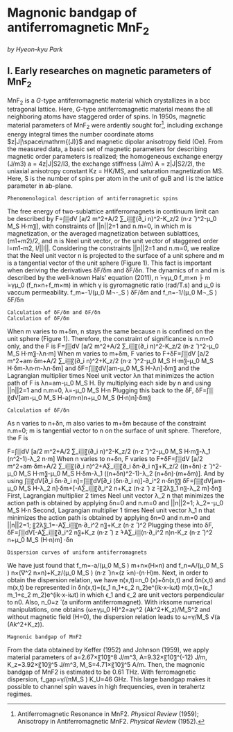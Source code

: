 # Magnonic bandgap of antiferromagnetic MnF<sub>2</sub>

_by Hyeon-kyu Park_

## I. Early researches on magnetic parameters of MnF<sub>2</sub>
MnF<sub>2</sub> is a *G*-type antiferromagnetic material which crystallizes in a bcc tetragonal lattice. Here, *G*-type antiferromagnetic material means the all neighboring atoms have staggered order of spins. In 1950s, magnetic material parameters of MnF<sub>2</sub> were ardently sought for[^1], including exchange energy integral times the number coordinate atoms $z|J|\space\mathrm{(J)}$ and magnetic dipolar anisotropy field $\mathrm{(Oe)}$. From the measured data, a basic set of magnetic parameters for describing magnetic order parameters is realized; the homogeneous exchange energy (J/m3) a = 4z|J|S2/l3, the exchange stiffness (J/m) A = z|J|S2/2l, the uniaxial anisotropy constant Kz = HK/MS, and saturation magnetization MS. Here, S is the number of spins per atom in the unit of guB and l is the lattice parameter in ab-plane.

	Phenomenological description of antiferromagnetic spins
The free energy of two-sublattice antiferromagnets in continuum limit can be described by 
F=∫▒dV [a/2 m^2+A/2 ∑_i▒〖(∂_i n)^2-K_z/2 (n⋅z ̂ )^2-μ_0 M_S H⋅m〗],
with constraints of ||n||2=1 and n.m=0, in which m is magnetization, or the averaged magnetization between sublattices, (m1+m2)/2, and n is Neel unit vector, or the unit vector of staggered order l=m1-m2, l/||l||.
Considering the constraints ||n||2=1 and n.m=0, we realize that the Neel unit vector n is projected to the surface of a unit sphere and m is a tangential vector of the unit sphere (Figure 1). This fact is important when deriving the derivatives δF/δm and δF/δn.
The dynamics of n and m is described by the well-known Hals’ equation (2011),
n ̇=γμ_0 f_m×n
├ m ̇=γμ_0 (f_n×n+f_m×m)
in which γ is gyromagnetic ratio (rad/T.s) and μ_0 is vaccum permeability. f_m=-1/(μ_0 M¬-_S )  δF/δm  and f_n=-1/(μ_0 M¬_S )  δF/δn

	Calculation of δF/δm and δF/δn
	Calculation of δF/δm
When m varies to m+δm, n stays the same because n is confined on the unit sphere (Figure 1). Therefore, the constraint of significance is n.m=0 only, and the F is
F=∫▒dV [a/2 m^2+A/2 ∑_i▒〖(∂_i n)^2-K_z/2 (n⋅z ̂ )^2-μ_0 M_S H⋅m〗-λn⋅m]
When m varies to m+δm, F varies to
F+δF=∫▒dV [a/2 m^2+am⋅δm+A/2 ∑_i▒〖(∂_i n)^2+K_z/2 (n⋅z ̂ )^2-μ_0 M_S H⋅m〗-μ_0 M_S H⋅δm-λn⋅m-λn⋅δm]
and 
δF=∫▒〖dV[am-μ_0 M_S H-λn]⋅δm〗
and the Lagrangian multiplier times Neel unit vector λn that minimizes the action path of F is λn=am-μ_0 M_S H. By multiplying each side by n and using ||n||2=1 and n.m=0, 
λ=-μ_0 M_S H⋅n
Plugging this back to the δF,
δF=∫▒〖dV[am-μ_0 M_S H-a(m⋅n)n+μ_0 M_S (H⋅n)n]⋅δm〗

	Calculation of δF/δn
 As n varies to n+δn, m also varies to m+δm because of the constraint n.m=0; m is tangential vector to n on the surface of unit sphere. Therefore, the F is
 
F=∫▒dV [a/2 m^2+A/2 ∑_i▒〖(∂_i n)^2-K_z/2 (n⋅z ̂ )^2-μ_0 M_S H⋅m〗-λ_1 (n^2-1)-λ_2 n⋅m]
When n varies to n+δn, F varies to
F+δF=∫▒dV [a/2 m^2+am⋅δm+A/2 ∑_i▒〖(∂_i n)^2+A∑_i▒〖∂_i δn⋅∂_i n〗+K_z/2 ((n+δn)⋅z ̂ )^2-μ_0 M_S H⋅m〗-μ_0 M_S H⋅δm-λ_1 ((n+δn)^2-1)-λ_2 (n+δn)⋅(m+δm)].
And by using ∫▒〖dV[∂_i δn⋅∂_i n]=∫▒〖dV[∂_i (δn⋅∂_i n)]-∂_i^2 n⋅δn〗〗
δF=∫▒〖dV[am-μ_0 M_S H-λ_2 n]⋅δm+[-A∑_i▒〖∂_i^2 n+K_z (n⋅z ̂ ) z ̂-〖2λ〗_1 n〗-λ_2 m]⋅δn〗
First, Lagrangian multiplier 2 times Neel unit vector λ_2 n that minimizes the action path is obtained by applying δn=0 and n.m=0 and ||n||2=1;
λ_2=-μ_0 M_S H⋅n
Second, Lagrangian multiplier 1 times Neel unit vector λ_1 n that minimizes the action path is obtained by applying δn=0 and n.m=0 and ||n||2=1;
〖2λ〗_1=-A∑_i▒〖n⋅∂_i^2 n〗+K_z (n⋅z ̂ )^2
Plugging these into δF, 
δF=∫▒dV[-A∑_i▒〖∂_i^2 n〗+K_z (n⋅z ̂ ) z ̂+A∑_i▒(n⋅∂_i^2 n)n-K_z (n⋅z ̂ )^2 n+μ_0 M_S (H⋅n)m] ⋅δn

	Dispersion curves of uniform antiferromagnets
We have just found that f_m=-a/(μ_0 M_S ) m+n×(H×n) and f_n=A/(μ_0 M_S ) n×(∇^2 n×n)+K_z/(μ_0 M_S ) (n⋅z ̂ )n×(z ̂×n)-(n⋅H)m. Next, in order to obtain the dispersion relation, we have n(x,t)=n_0 (x)+δn(x,t) and δn(x,t) and m(x,t) be represented in 
δn(x,t)=(ε_1 n_1+ε_2 n_2)e^(ik⋅x-iωt)
m(x,t)=(ε_1 m_1+ε_2 m_2)e^(ik⋅x-iωt)
in which ϵ_1  and ϵ_2 are unit vectors perpendicular to n0.  Also, n_0=z ̂ (a uniform antiferromagnet).
  With irksome numerical manipulations, one obtains
(ω±γμ_0 H)^2=aγ^2 (Ak^2+K_z)/M_S^2
and without magnetic field (H=0), the dispersion relation leads to 
ω=γ/M_S  √(a (Ak^2+K_z)).

	Magnonic bandgap of MnF2
From the data obtained by Keffer (1952) and Johnson (1959), we apply material parameters of a=2.67×〖10〗^8  J/m^3, A=9.32×〖10〗^(-12)  J/m, K_z=3.92×〖10〗^5  J/m^3, M_S=4.71×〖10〗^5  A/m. Then, the magnonic bandgap of MnF2 is estimated to be 0.61 THz. With ferromagnetic dispersion, f_gap=γ/(πM_S ) K_U=46 GHz.
This large bandgap makes it possible to channel spin waves in high frequencies, even in terahertz regimes.

[^1]: Antiferromagnetic Resonance in MnF2. *Physical Review* (1959); Anisotropy in Antiferromagnetic MnF2. *Physical Review* (1952).


